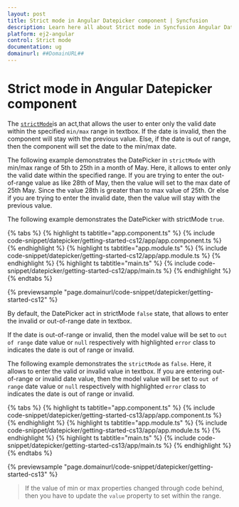 ```yaml
---
layout: post
title: Strict mode in Angular Datepicker component | Syncfusion
description: Learn here all about Strict mode in Syncfusion Angular Datepicker component of Syncfusion Essential JS 2 and more.
platform: ej2-angular
control: Strict mode 
documentation: ug
domainurl: ##DomainURL##
---
```


# Strict mode in Angular Datepicker component

The [`strictMode`](https://ej2.syncfusion.com/angular/documentation/api/datepicker#strictmode)is an act,that allows the user to enter only the valid date within the specified `min/max` range in textbox.
If the date is invalid, then the component will stay with the previous value.
Else, if the date is out of range, then the component will set the date to the min/max date.

The following example demonstrates the DatePicker in `strictMode` with min/max range of 5th to 25th in a month of May.
Here, it allows to enter only the valid date within the specified range. If you are trying to enter the out-of-range value as like 28th of May, then the value will set to the max date of 25th May. Since the value 28th is greater than to max value of 25th.
Or else if you are trying to enter the invalid date, then the value will stay with the previous value.

The following example demonstrates the DatePicker with strictMode `true`.

{% tabs %}
{% highlight ts tabtitle="app.component.ts" %}
{% include code-snippet/datepicker/getting-started-cs12/app/app.component.ts %}
{% endhighlight %}
{% highlight ts tabtitle="app.module.ts" %}
{% include code-snippet/datepicker/getting-started-cs12/app/app.module.ts %}
{% endhighlight %}
{% highlight ts tabtitle="main.ts" %}
{% include code-snippet/datepicker/getting-started-cs12/app/main.ts %}
{% endhighlight %}
{% endtabs %}
  
{% previewsample "page.domainurl/code-snippet/datepicker/getting-started-cs12" %}

By default, the DatePicker act in strictMode `false` state, that allows to enter the invalid or out-of-range date in textbox.

If the date is out-of-range or invalid, then the model value will be set to `out of range` date value or `null` respectively with highlighted  `error` class to indicates the date is out of range or invalid.

The following example demonstrates the `strictMode` as `false`. Here, it allows to enter the valid or invalid value in textbox.
If you are entering out-of-range or invalid date value, then the model value will be set to `out of range` date value or `null` respectively with highlighted  `error` class to indicates the date is out of range or invalid.

{% tabs %}
{% highlight ts tabtitle="app.component.ts" %}
{% include code-snippet/datepicker/getting-started-cs13/app/app.component.ts %}
{% endhighlight %}
{% highlight ts tabtitle="app.module.ts" %}
{% include code-snippet/datepicker/getting-started-cs13/app/app.module.ts %}
{% endhighlight %}
{% highlight ts tabtitle="main.ts" %}
{% include code-snippet/datepicker/getting-started-cs13/app/main.ts %}
{% endhighlight %}
{% endtabs %}
  
{% previewsample "page.domainurl/code-snippet/datepicker/getting-started-cs13" %}

> If the value of min or max properties changed through code behind, then you have to update the `value` property to set within the range.